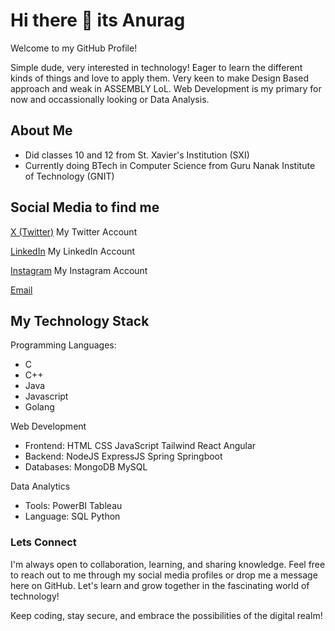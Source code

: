 # Hi there 👋 its Anurag

Welcome to my GitHub Profile!

Simple dude, very interested in technology! Eager to learn the different kinds of things and love to apply them. Very keen to make Design Based approach and weak in ASSEMBLY LoL. Web Development is my primary for now and occassionally looking or Data Analysis.

## About Me
- Did classes 10 and 12 from St. Xavier's Institution (SXI)
- Currently doing BTech in Computer Science from Guru Nanak Institute of Technology (GNIT)

  
## Social Media to find me
[X (Twitter)](https://x.com/hammydoestweet8?t=qiVlo3v_CsBCl-EUGVRnjg&s=09)    My Twitter Account

[LinkedIn](https://www.linkedin.com/in/anurag-bhattacharjee-65a487275/)    My LinkedIn Account

[Instagram](https://www.instagram.com/_.hamsen._/)    My Instagram Account

[Email](bhattacharjeeanurag3@gmail.com)

## My Technology Stack

Programming Languages:
- C
- C++
- Java
- Javascript
- Golang

Web Development
- Frontend: HTML CSS JavaScript Tailwind React Angular
- Backend: NodeJS ExpressJS Spring Springboot
- Databases: MongoDB MySQL

Data Analytics
- Tools: PowerBI Tableau
- Language: SQL Python

### Lets Connect
I'm always open to collaboration, learning, and sharing knowledge. Feel free to reach out to me through my social media profiles or drop me a message here on GitHub. Let's learn and grow together in the fascinating world of technology!

Keep coding, stay secure, and embrace the possibilities of the digital realm!

<!--
**GitHam777/GitHam777** is a ✨ _special_ ✨ repository because its `README.md` (this file) appears on your GitHub profile.

Here are some ideas to get you started:

- 🔭 I’m currently working on ...
- 🌱 I’m currently learning ...
- 👯 I’m looking to collaborate on ...
- 🤔 I’m looking for help with ...
- 💬 Ask me about ...
- 📫 How to reach me: ...
- 😄 Pronouns: ...
- ⚡ Fun fact: ...
-->
